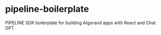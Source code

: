 # pipeline-boilerplate
PIPELINE SDK boilerplate for building Algorand apps with React and Chat GPT.
